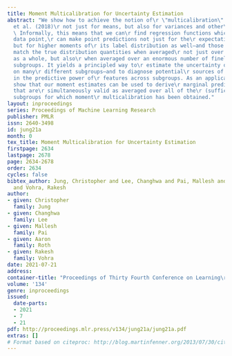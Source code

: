 ```yaml
---
title: Moment Multicalibration for Uncertainty Estimation
abstract: "We show how to achieve the notion of\r \"multicalibration\" from Hebert-Johnson
  et al. (2018)\r not just for means, but also for variances and other\r higher moments.
  \ Informally, this means that we can\r find regression functions which, given a
  data point,\r can make point predictions not just for the\r expectation of its label,
  but for higher moments of\r its label distribution as well—and those predictions\r
  match the true distribution quantities when averaged\r not just over the population
  as a whole, but also\r when averaged over an enormous number of finely\r defined
  subgroups. It yields a principled way to\r estimate the uncertainty of predictions
  on many\r different subgroups—and to diagnose potential\r sources of unfairness
  in the predictive power of\r features across subgroups. As an application, we\r
  show that our moment estimates can be used to derive\r marginal prediction intervals
  that are\r simultaneously valid as averaged over all of the\r (sufficiently large)
  subgroups for which moment\r multicalibration has been obtained."
layout: inproceedings
series: Proceedings of Machine Learning Research
publisher: PMLR
issn: 2640-3498
id: jung21a
month: 0
tex_title: Moment Multicalibration for Uncertainty Estimation
firstpage: 2634
lastpage: 2678
page: 2634-2678
order: 2634
cycles: false
bibtex_author: Jung, Christopher and Lee, Changhwa and Pai, Mallesh and Roth, Aaron
  and Vohra, Rakesh
author:
- given: Christopher
  family: Jung
- given: Changhwa
  family: Lee
- given: Mallesh
  family: Pai
- given: Aaron
  family: Roth
- given: Rakesh
  family: Vohra
date: 2021-07-21
address:
container-title: "Proceedings of Thirty Fourth Conference on Learning\r Theory"
volume: '134'
genre: inproceedings
issued:
  date-parts:
  - 2021
  - 7
  - 21
pdf: http://proceedings.mlr.press/v134/jung21a/jung21a.pdf
extras: []
# Format based on citeproc: http://blog.martinfenner.org/2013/07/30/citeproc-yaml-for-bibliographies/
---
```

